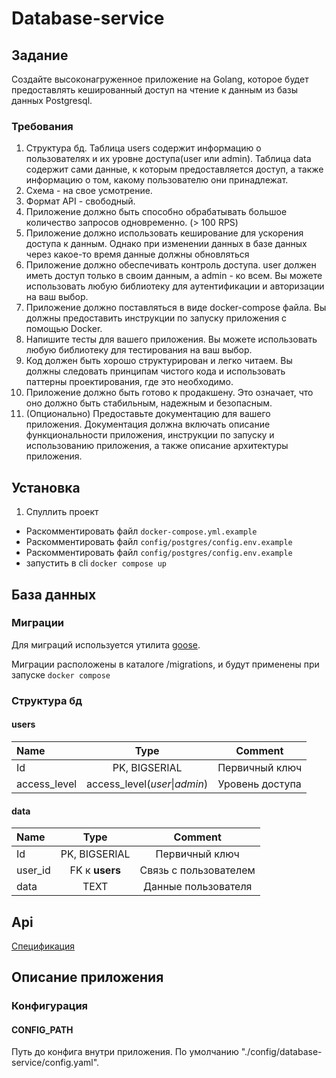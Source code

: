 # Database-service

## Задание

Создайте высоконагруженное приложение на Golang, которое будет предоставлять кешированный доступ на чтение к данным из
базы данных Postgresql.

### Требования

1. Структура бд. Таблица users содержит информацию о пользователях и их уровне доступа(user или admin). Таблица data
   содержит сами данные, к которым предоставляется доступ, а также информацию о том, какому пользователю они
   принадлежат.
2. Схема - на свое усмотрение.
3. Формат API - свободный.
4. Приложение должно быть способно обрабатывать большое количество запросов одновременно. (> 100 RPS)
5. Приложение должно использовать кеширование для ускорения доступа к данным. Однако при изменении данных в базе данных
   через какое-то время данные должны обновляться
6. Приложение должно обеспечивать контроль доступа. user должен иметь доступ только в своим данным, а admin - ко всем.
   Вы можете использовать любую библиотеку для аутентификации и авторизации на ваш выбор.
7. Приложение должно поставляться в виде docker-compose файла. Вы должны предоставить инструкции по запуску приложения с
   помощью Docker.
8. Напишите тесты для вашего приложения. Вы можете использовать любую библиотеку для тестирования на ваш выбор.
9. Код должен быть хорошо структурирован и легко читаем. Вы должны следовать принципам чистого кода и использовать
   паттерны проектирования, где это необходимо.
10. Приложение должно быть готово к продакшену. Это означает, что оно должно быть стабильным, надежным и безопасным.
11. (Опционально) Предоставьте документацию для вашего приложения. Документация должна включать описание
    функциональности приложения, инструкции по запуску и использованию приложения, а также описание архитектуры
    приложения.

## Установка

1. Спуллить проект


* Раскомментировать файл `docker-compose.yml.example`
* Раскомментировать файл `config/postgres/config.env.example`
* Раскомментировать файл `config/postgres/config.env.example`
* запустить в cli `docker compose up`

## База данных

### Миграции

Для миграций используется утилита [goose](https://github.com/pressly/goose). 

Миграции расположены в каталоге /migrations, и будут применены при запуске `docker compose`

### Структура бд

#### users
| Name         |             Type              |     Comment     |
|:-------------|:-----------------------------:|:---------------:|
| Id           |         PK, BIGSERIAL         | Первичный ключ  |
| access_level | access_level(*user*\|*admin*) | Уровень доступа |

#### data
| Name    |      Type      |        Comment        |
|:--------|:--------------:|:---------------------:|
| Id      | PK, BIGSERIAL  |    Первичный ключ     |
| user_id | FK к __users__ | Связь с пользователем |
| data    |      TEXT      |  Данные пользователя  |

## Api

[Спецификация](api-specification.yaml)

## Описание приложения

### Конфигурация

#### CONFIG_PATH
Путь до конфига внутри приложения. По умолчанию "./config/database-service/config.yaml".